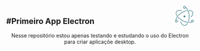 <img src="assets/electron-logo.png" style="width: 50px; float: right;"/>

#Primeiro App Electron
---
<p style="text-align: center; width: 100%;">Nesse repositório estou apenas testando e estudando o uso do Electron para criar aplicaçõe desktop.</p>